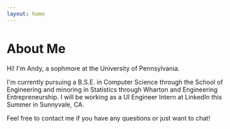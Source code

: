 ```yaml
---
layout: home
---
```


# About Me

Hi! I'm Andy, a sophmore at the University of Pennsylvania.

I'm currently pursuing a B.S.E. in Computer Science through the School of Engineering and minoring in Statistics through Wharton and Engineering Entrepreneurship. I will be working as a UI Engineer Intern at LinkedIn this Summer in Sunnyvale, CA.

Feel free to contact me if you have any questions or just want to chat!
